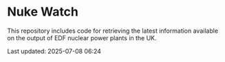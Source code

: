 # Nuke Watch

This repository includes code for retrieving the latest information available on the output of EDF nuclear power plants in the UK.

Last updated: 2025-07-08 06:24